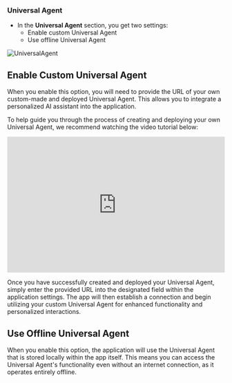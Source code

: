 ### Universal Agent
- In the **Universal Agent** section, you get two settings:
  - Enable custom  Universal Agent
  - Use offline Universal Agent

![UniversalAgent](/settings/appSettings/4.png)

## Enable Custom Universal Agent  

When you enable this option, you will need to provide the URL of your own custom-made and deployed Universal Agent. This allows you to integrate a personalized AI assistant into the application.

To help guide you through the process of creating and deploying your own Universal Agent, we recommend watching the video tutorial below:

<iframe width="100%" height="315" src="https://www.youtube.com/embed/MXQM9l-PPr4?si=_Lo8-U-u4mj0PVoX" title="Creating a Custom Universal Agent" frameborder="0" allow="accelerometer; autoplay; clipboard-write; encrypted-media; gyroscope; picture-in-picture; web-share" referrerpolicy="strict-origin-when-cross-origin" allowfullscreen></iframe>

Once you have successfully created and deployed your Universal Agent, simply enter the provided URL into the designated field within the application settings. The app will then establish a connection and begin utilizing your custom Universal Agent for enhanced functionality and personalized interactions.

## Use Offline Universal Agent

When you enable this option, the application will use the Universal Agent that is stored locally within the app itself. This means you can access the Universal Agent's functionality even without an internet connection, as it operates entirely offline.